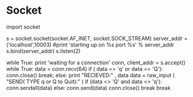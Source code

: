 # Socket
import socket 

s = socket.socket(socket.AF_INET, socket.SOCK_STREAM)
server_addr = ('localhost',10003)
#print 'starting up on %s port %s' % server_addr
s.bind(server_addr)
s.listen(2)

while True:
	print 'waiting for a connection'
	conn, client_addr = s.accept()
	while True:
		data = conn.recv(64)
		if ( data == 'q' or data == 'Q'):
       			conn.close()
			break;
		else:
			print "RECIEVED:" , data
			data = raw_input ( "SEND( TYPE q or Q to Quit):" )
        		if (data <> 'Q' and data <> 'q'):
            			conn.sendall(data)
    			else:
         			conn.send(data)
         			conn.close()
         			break
	break
